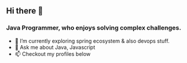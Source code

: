 ## Hi there 👋

### Java Programmer, who enjoys solving complex challenges.

- 🌱 I’m currently exploring spring ecosystem & also devops stuff.
- 💬 Ask me about Java, Javascript
- 📫 Checkout my profiles below

##

<!---
<a href="https://leetcode.com/">
  <img alt="Leetcode Profile" width="22px" src="https://cdn.jsdelivr.net/npm/simple-icons@v3/icons/leetcode.svg" />
</a> &nbsp;
<a href="mailto:pritamshejul17@gmail.com">
  <img alt="Mail to" width="22px"  src="https://cdn.jsdelivr.net/npm/simple-icons@v3/icons/gmail.svg" />
</a> &nbsp;
<a href="https://linkedin.com/in/pritam-shejul">
  <img alt="Pritam on LinkedIn" width="22px" src="https://cdn.jsdelivr.net/npm/simple-icons@v3/icons/linkedin.svg" />
</a> &nbsp;
<a href="https://">
  <img alt="Pritam Portfolio" width="22px" src="https://cdn.jsdelivr.net/npm/simple-icons@v3/icons/codeforces.svg" />
</a> &nbsp;
<br/>
-->


